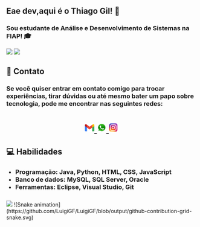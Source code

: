 
  <h2>Eae dev,aqui é o Thiago Gil! 👋</h2>
  <h3><p>Sou estudante de Análise e Desenvolvimento de Sistemas na FIAP! 🎓</p></h3>

<div >
  <img height="180em" src="https://github-readme-stats.vercel.app/api?username=thiagogilcamargo&show_icons=true&theme=dark"/>
  <img height="180em" src="https://github-readme-stats.vercel.app/api/top-langs/?username=thiagogilcamargo&layout=compact&theme=dark"/>
</div>

 <h2>📧 Contato</h2>
  <h3><p>Se você quiser entrar em contato comigo para trocar experiências, tirar dúvidas ou até mesmo bater um papo sobre tecnologia, pode me encontrar nas seguintes redes:</p></h3>
 <h1 align="center">
    <a href = "mailto:thiagogilcmargo@gmail.com">
      <img width="25" src="official-gmail-icon-2020-.svg">
    </a>
    <a href="https://api.whatsapp.com/send?phone=+5511963346868" target="_blank">
      <img width="25" src="logo-whatsapp-png-pic-0.png">
    </a>
   <a href = "https://www.instagram.com/charlieparadiso/">
      <img width="25" src="580b57fcd9996e24bc43c521.png">
    </a>

  
<h2>💻 Habilidades</h2>
  <ul>
    <h3><li>Programação: Java, Python, HTML, CSS, JavaScript</li>
    <li>Banco de dados: MySQL, SQL Server, Oracle</li>
      <li>Ferramentas: Eclipse, Visual Studio, Git</li></h3>
  </ul>
 
   <img src="https://raw.githubusercontent.com/LuigiGf/LuigiGf/main/code.gif" width="70%" style="margin-top: 10px;"/>

</div>
![Snake animation](https://github.com/LuigiGF/LuigiGF/blob/output/github-contribution-grid-snake.svg)
